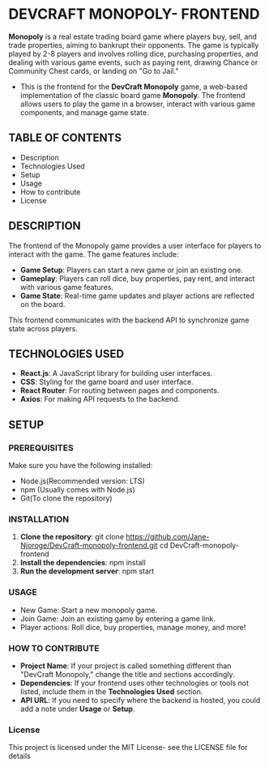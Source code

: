 # DEVCRAFT MONOPOLY- FRONTEND
**Monopoly** is a real estate trading board game where players buy, sell, and trade properties, aiming to bankrupt their opponents. The game is typically played by 2-8 players and involves rolling dice, purchasing properties, and dealing with various game events, such as paying rent, drawing Chance or Community Chest cards, or landing on "Go to Jail."

- This is the frontend for the **DevCraft Monopoly** game, a web-based implementation of the classic board game **Monopoly**. The frontend allows users to play the game in a browser, interact with various game components, and manage game state.

## TABLE OF CONTENTS

- Description
- Technologies Used
- Setup
- Usage
- How to contribute
- License

## DESCRIPTION

The frontend of the Monopoly game provides a user interface for players to interact with the game. The game features include:

- **Game Setup**: Players can start a new game or join an existing one.
- **Gameplay**: Players can roll dice, buy properties, pay rent, and interact with various game features.
- **Game State**: Real-time game updates and player actions are reflected on the board.
  
This frontend communicates with the backend API to synchronize game state across players.

## TECHNOLOGIES USED

- **React.js**: A JavaScript library for building user interfaces.
- **CSS**: Styling for the game board and user interface.
- **React Router**: For routing between pages and components.
- **Axios**: For making API requests to the backend.

## SETUP

### PREREQUISITES

Make sure you have the following installed:

- Node.js(Recommended version: LTS)
- npm (Usually comes with Node.js)
- Git(To clone the repository)

### INSTALLATION

1. **Clone the repository**: 
   git clone https://github.com/Jane-Njoroge/DevCraft-monopoly-frontend.git
   cd DevCraft-monopoly-frontend
2. **Install the dependencies**:
    npm install
3. **Run the development server**:
     npm start

### USAGE
- New Game: Start a new monopoly game.
- Join Game: Join an existing game by entering a game link.
- Player actions: Roll dice, buy properties, manage money, and more!

### HOW TO CONTRIBUTE
- **Project Name**: If your project is called something different than "DevCraft Monopoly," change the title and sections accordingly.
- **Dependencies**: If your frontend uses other technologies or tools not listed, include them in the **Technologies Used** section.
- **API URL**: If you need to specify where the backend is hosted, you could add a note under **Usage** or **Setup**.

### License
This project is licensed under the MIT License- see the LICENSE file  for details